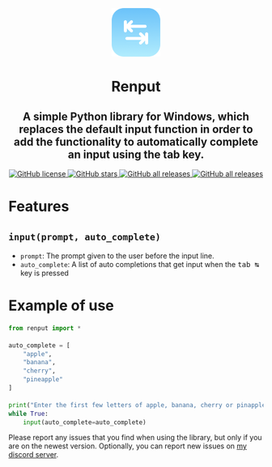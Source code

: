 <p align="center">
<img src="https://raw.githubusercontent.com/JaegerwaldDev/Renput/main/Renput_ReadMe.png" height="96px"/>
</p>
<h1 align="center">Renput</h1>
<h2 align="center">A simple Python library for Windows, which replaces the default input function in order to add the functionality to automatically complete an input using the tab key.</h2>
<p align="center">
<a href="https://github.com/JaegerwaldDev/Renput/blob/master/LICENSE">
    <img alt="GitHub license" src="https://img.shields.io/github/license/JaegerwaldDev/Renput">
</a>
<a href="https://github.com/JaegerwaldDev/Renput/stargazers">
    <img alt="GitHub stars" src="https://img.shields.io/github/stars/JaegerwaldDev/Renput">
</a>
<a href="https://github.com/JaegerwaldDev/Renput">
    <img alt="GitHub all releases" src="https://img.shields.io/github/downloads/JaegerwaldDev/Renput/total">
</a>
<a href="https://github.com/JaegerwaldDev/Renput">
    <img alt="GitHub all releases" src="https://img.shields.io/github/watchers/JaegerwaldDev/Renput">
</a>
</p>

# Features

## `input(prompt, auto_complete)`

- `prompt`: The prompt given to the user before the input line.
- `auto_complete`: A list of auto completions that get input when the <kbd>tab ↹</kbd> key is pressed

# Example of use
```py
from renput import *

auto_complete = [
    "apple",
    "banana",
    "cherry",
    "pineapple"
]

print("Enter the first few letters of apple, banana, cherry or pinapple,\nthen press tab to see the functionality of Renput:")
while True:
    input(auto_complete=auto_complete)
```

Please report any issues that you find when using the library, but only if you are on the newest version.
Optionally, you can report new issues on [my discord server](https://discord.gg/MRb8jQf9fU).
